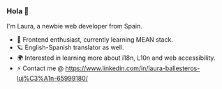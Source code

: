### Hola 👋

I'm Laura, a newbie web developer from Spain.

- 🦄 Frontend enthusiast, currently learning MEAN stack. 
- 🪐 English-Spanish translator as well.
- 🌍 Interested in learning more about i18n, L10n and web accessibility.
- ⚡ Contact me @ https://www.linkedin.com/in/laura-ballesteros-luj%C3%A1n-65999180/

